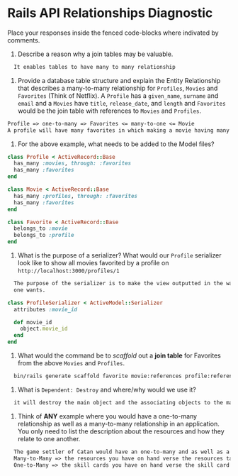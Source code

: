 # Rails API Relationships Diagnostic

Place your responses inside the fenced code-blocks where indivated by comments.

1.  Describe a reason why a join tables may be valuable.

  ```md
    It enables tables to have many to many relationship
  ```

1.  Provide a database table structure and explain the Entity Relationship that
  describes a many-to-many relationship for `Profiles`, `Movies` and `Favorites`
  (Think of Netflix). A `Profile` has a `given_name`, `surname` and `email` and a
  `Movies` have `title`, `release_date`, and `length` and `Favorites` would be the
  join table with references to `Movies` and `Profiles`.

  ```md
  Profile => one-to-many => Favorites <= many-to-one <= Movie
  A profile will have many favorites in which making a movie having many favorites.
  ```

1.  For the above example, what needs to be added to the Model files?

  ```rb
  class Profile < ActiveRecord::Base
    has_many :movies, through: :favorites
    has_many :favorites
  end
  ```

  ```rb
  class Movie < ActiveRecord::Base
    has_many :profiles, through: :favorites
    has_many :favorites
  end
  ```

  ```rb
  class Favorite < ActiveRecord::Base
    belongs_to :movie
    belongs_to :profile
  end
  ```

1.  What is the purpose of a serializer? What would our `Profile` serializer look
like to show all movies favorited by a profile on
`http://localhost:3000/profiles/1`

  ```md
    The purpose of the serializer is to make the view outputted in the way
    one wants.
  ```

  ```rb
  class ProfileSerializer < ActiveModel::Serializer
    attributes :movie_id

    def movie_id
      object.movie_id
    end
  end
  ```

1.  What would the command be to _scaffold_ out a **join table** for Favorites from
the above `Movies` and `Profiles`.

  ```sh
    bin/rails generate scaffold favorite movie:references profile:references
  ```

1.  What is `Dependent: Destroy` and where/why would we use it?

  ```md
    it will destroy the main object and the associating objects to the main object. One would use it when parent instance have child instances.
  ```

1.  Think of **ANY** example where you would have a one-to-many relationship as well
as a many-to-many relationship in an application. You only need to list the
description about the resources and how they relate to one another.

  ```md
    The game settler of Catan would have an one-to-many and as well as a many-to-many relationship.
    Many-to-Many => the resources you have on hand verse the resources table
    One-to-Many => the skill cards you have on hand verse the skill card table.
  ```
